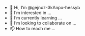 - 👋 Hi, I’m @gejnoz-3kAnpo-hessyb
- 👀 I’m interested in ...
- 🌱 I’m currently learning ...
- 💞️ I’m looking to collaborate on ...
- 📫 How to reach me ...

<!---
gejnoz-3kAnpo-hessyb/gejnoz-3kAnpo-hessyb is a ✨ special ✨ repository because its `README.md` (this file) appears on your GitHub profile.
You can click the Preview link to take a look at your changes.
--->
